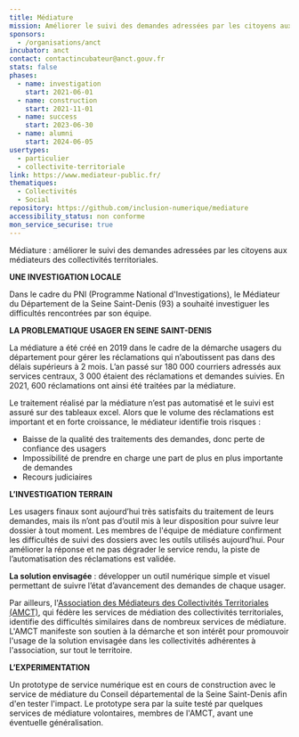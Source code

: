 ```yaml
---
title: Médiature
mission: Améliorer le suivi des demandes adressées par les citoyens aux médiateurs des collectivités territoriales.
sponsors:
  - /organisations/anct
incubator: anct
contact: contactincubateur@anct.gouv.fr
stats: false
phases:
  - name: investigation
    start: 2021-06-01
  - name: construction
    start: 2021-11-01
  - name: success
    start: 2023-06-30
  - name: alumni
    start: 2024-06-05
usertypes:
  - particulier
  - collectivite-territoriale
link: https://www.mediateur-public.fr/
thematiques:
  - Collectivités
  - Social
repository: https://github.com/inclusion-numerique/mediature
accessibility_status: non conforme
mon_service_securise: true
---
```

Médiature : améliorer le suivi des demandes adressées par les citoyens aux médiateurs des collectivités territoriales.

**UNE INVESTIGATION LOCALE**

Dans le cadre du PNI (Programme National d'Investigations), le Médiateur du Département de la Seine Saint-Denis (93) a souhaité investiguer les difficultés rencontrées par son équipe.

**LA PROBLEMATIQUE USAGER EN SEINE SAINT-DENIS**

La médiature a été créé en 2019 dans le cadre de la démarche usagers du département pour gérer les réclamations qui n’aboutissent pas dans des délais supérieurs à 2 mois. L’an passé sur 180 000 courriers adressés aux services centraux, 3 000 étaient des réclamations et demandes suivies. En 2021, 600 réclamations ont ainsi été traitées par la médiature. 

Le traitement réalisé par la médiature n’est pas automatisé et le suivi est assuré sur des tableaux excel. Alors que le volume des réclamations est important et en forte croissance, le médiateur identifie trois risques :

* Baisse de la qualité des traitements des demandes, donc perte de confiance des usagers
* Impossibilité de prendre en charge une part de plus en plus importante de demandes
* Recours judiciaires 

**L’INVESTIGATION TERRAIN** 

Les usagers finaux sont aujourd’hui très satisfaits du traitement de leurs demandes, mais ils n’ont pas d’outil mis à leur disposition pour suivre leur dossier à tout moment. Les membres de l'équipe de médiature confirment les difficultés de suivi des dossiers avec les outils utilisés aujourd’hui. Pour améliorer la réponse et ne pas dégrader le service rendu, la piste de l’automatisation des réclamations est validée.

**La solution envisagée** : développer un outil numérique simple et visuel permettant de suivre l’état d’avancement des demandes de chaque usager. 

Par ailleurs, l'[Association des Médiateurs des Collectivités Territoriales (AMCT)](https://www.amct-mediation.fr/), qui fédère les services de médiation des collectivités territoriales, identifie des difficultés similaires dans de nombreux services de médiature. L'AMCT manifeste son soutien à la démarche et son intérêt pour promouvoir l'usage de la solution envisagée dans les collectivités adhérentes à l'association, sur tout le territoire.

**L’EXPERIMENTATION**

Un prototype de service numérique est en cours de construction avec le service de médiature du Conseil départemental de la Seine Saint-Denis afin d'en tester l'impact. Le prototype sera par la suite testé par quelques services de médiature volontaires, membres de l'AMCT, avant une éventuelle généralisation.